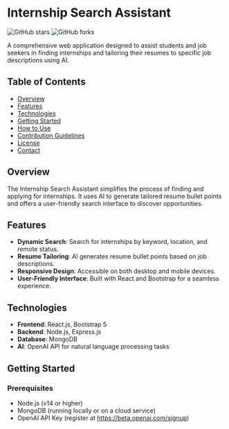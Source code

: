 # Internship Search Assistant

![GitHub stars](https://img.shields.io/github/stars/yourusername/internship-search-assistant?style=social)
![GitHub forks](https://img.shields.io/github/forks/yourusername/internship-search-assistant?style=social)

A comprehensive web application designed to assist students and job seekers in finding internships and tailoring their resumes to specific job descriptions using AI.

## Table of Contents

- [Overview](#overview)
- [Features](#features)
- [Technologies](#technologies)
- [Getting Started](#getting-started)
- [How to Use](#how-to-use)
- [Contribution Guidelines](#contribution-guidelines)
- [License](#license)
- [Contact](#contact)

## Overview

The Internship Search Assistant simplifies the process of finding and applying for internships. It uses AI to generate tailored resume bullet points and offers a user-friendly search interface to discover opportunities.

## Features

- **Dynamic Search**: Search for internships by keyword, location, and remote status.
- **Resume Tailoring**: AI generates resume bullet points based on job descriptions.
- **Responsive Design**: Accessible on both desktop and mobile devices.
- **User-Friendly Interface**: Built with React and Bootstrap for a seamless experience.

## Technologies

- **Frontend**: React.js, Bootstrap 5
- **Backend**: Node.js, Express.js
- **Database**: MongoDB
- **AI**: OpenAI API for natural language processing tasks

## Getting Started

### Prerequisites

- Node.js (v14 or higher)
- MongoDB (running locally or on a cloud service)
- OpenAI API Key (register at https://beta.openai.com/signup)
